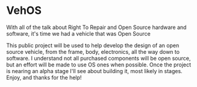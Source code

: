 # VehOS
With all of the talk about Right To Repair and Open Source hardware and software, it's time we had a vehicle that was Open Source

This public project will be used to help develop the design of an open source vehicle, from the frame, body, electronics, all the way down to software. I understand not all purchased components will be open source, but an effort will be made to use OS ones when possible. Once the project is nearing an alpha stage I'll see about building it, most likely in stages. Enjoy, and thanks for the help!
